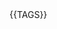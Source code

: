 <!-- shins; content for the head element from source/includes/_head.md -->
<link rel="stylesheet" href="https://fonts.googleapis.com/css2?family=Nunito+Sans:wght@300;600&family=Kanit:wght@600&display=swap">
    <meta name="theme-color" content="#F3F7F9">
{{TAGS}}
